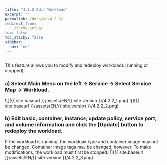 ```yaml
---
title: "4.2.2 Edit Workload"
excerpt: ""
permalink: /docs/en/4.2.2/
redirect_from:
  - /theme-setup/
toc: false
toc_sticky: false
sidebar:
  nav: "en"
---
```



---
This feature allows you to modify and redeploy workloads \(running or stopped\).

### a\) Select Main Menu on the left → Service → Select Service Map → Workload.
![]({{ site.baseurl }}/assets/EN/{{ site.version }}/4.2.2_1.png)
![]({{ site.baseurl }}/assets/EN/{{ site.version }}/4.2.2_2.png)

### b\) Edit basic, container, instance, update policy, service port, and volume information and click the [Update] button to redeploy the workload.

If the workload is running, the workload type and container image may not be changed. Container image tags may be changed, however. To make modifications, the workload must first be stopped.![]({{ site.baseurl }}/assets/EN/{{ site.version }}/4.2.2_3.png)
